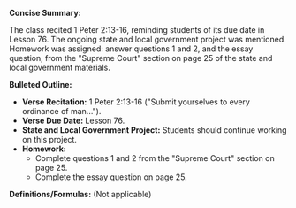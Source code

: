 **Concise Summary:**

The class recited 1 Peter 2:13-16, reminding students of its due date in Lesson 76.  The ongoing state and local government project was mentioned. Homework was assigned: answer questions 1 and 2, and the essay question, from the "Supreme Court" section on page 25 of the state and local government materials.


**Bulleted Outline:**

* **Verse Recitation:** 1 Peter 2:13-16 ("Submit yourselves to every ordinance of man...").
* **Verse Due Date:** Lesson 76.
* **State and Local Government Project:** Students should continue working on this project.
* **Homework:**
    * Complete questions 1 and 2 from the "Supreme Court" section on page 25.
    * Complete the essay question on page 25.


**Definitions/Formulas:** (Not applicable)
